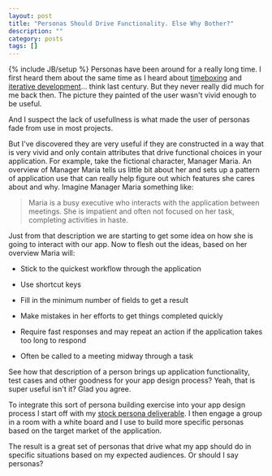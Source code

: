 ```yaml
---
layout: post
title: "Personas Should Drive Functionality. Else Why Bother?"
description: ""
category: posts
tags: []
---
```

{% include JB/setup %}
Personas have been around for a really long time. I first heard them about the same time as I heard about [timeboxing](http://www.websitehoncho.com/2011/10/time-box-your-website-projects.html) and [iterative development](http://www.websitehoncho.com/2011/10/iterative-development-project-success.html)... think last century. But they never really did much for me back then. The picture they painted of the user wasn't vivid enough to be useful. 

And I suspect the lack of usefullness is what made the user of personas fade from use in most projects.

But I've discovered they are very useful if they are constructed in a way that is very vivid and only contain attributes that drive functional choices in your application. For example, take the fictional character, Manager Maria. An overview of Manager Maria tells us little bit about her and sets up a pattern of application use that can really help figure out which features she cares about and why. Imagine Manager Maria something like:

> Maria is a busy executive who interacts with the application between meetings. She is impatient and often not focused on her task, completing activities in haste.

Just from that description we are starting to get some idea on how she is going to interact with our app. Now to flesh out the ideas, based on her overview Maria will:

* Stick to the quickest workflow through the application

* Use shortcut keys

* Fill in the minimum number of fields to get a result

* Make mistakes in her efforts to get things completed quickly

* Require fast responses and may repeat an action if the application takes too 
long to respond

* Often be called to a meeting midway through a task

See how that description of a person brings up application functionality, test cases and other goodness for your app design process? Yeah, that is super useful isn't it? Glad you agree. 

To integrate this sort of persona building exercise into your app design process I start off with my [stock persona deliverable](/assets/themes/ricify/images/personas.pdf). I then engage a group in a room with a white board and I use to build more specific personas based on the target market of the application.

The result is a great set of personas that drive what my app should do in specific situations based on my expected audiences. Or should I say personas?